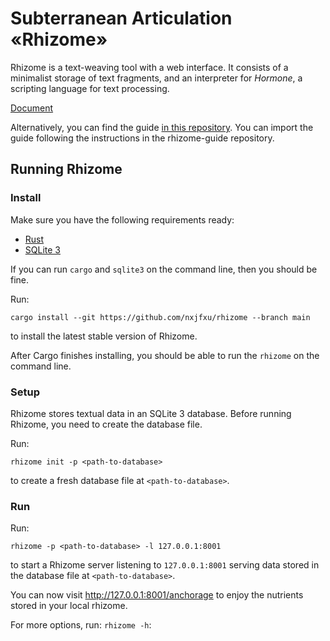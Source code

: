 # Subterranean Articulation «Rhizome»

Rhizome is a text-weaving tool with a web interface.
It consists of a minimalist storage of text fragments,
and an interpreter for *Hormone*,
a scripting language for text processing.

[Document](https://nxjfxu.github.io/rhizome-guide/item/guide.html)

Alternatively, you can find the guide
[in this repository](https://github.com/nxjfxu/rhizome-guide).
You can import the guide following the instructions in the rhizome-guide repository.


## Running Rhizome

### Install

Make sure you have the following requirements ready:

+ [Rust](https://rust-lang.org)
+ [SQLite 3](https://sqlite.org)

If you can run `cargo` and `sqlite3` on the command line, then you should be fine.

Run:
```
cargo install --git https://github.com/nxjfxu/rhizome --branch main
```
to install the latest stable version of Rhizome.

After Cargo finishes installing, you should be able to run the `rhizome` on the command line.


### Setup

Rhizome stores textual data in an SQLite 3 database.
Before running Rhizome, you need to create the database file.

Run:
```
rhizome init -p <path-to-database>
```
to create a fresh database file at `<path-to-database>`.

### Run

Run:
```
rhizome -p <path-to-database> -l 127.0.0.1:8001
```
to start a Rhizome server listening to `127.0.0.1:8001`
serving data stored in the database file at `<path-to-database>`.

You can now visit http://127.0.0.1:8001/anchorage to enjoy the
nutrients stored in your local rhizome.

For more options, run: `rhizome -h`:

